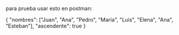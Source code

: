 para prueba usar esto en postman:

{
  "nombres": ["Juan", "Ana", "Pedro", "María", "Luis", "Elena", "Ana", "Esteban"],
  "ascendente": true
}

